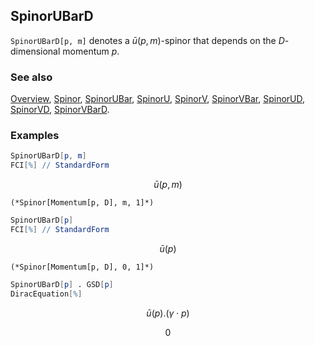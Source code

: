 ## SpinorUBarD

`SpinorUBarD[p, m]` denotes a $\bar{u}(p,m)$-spinor that depends on the $D$-dimensional momentum $p$.

### See also

[Overview](Extra/FeynCalc.md), [Spinor](Spinor.md), [SpinorUBar](SpinorUBar.md), [SpinorU](SpinorU.md), [SpinorV](SpinorV.md), [SpinorVBar](SpinorVBar.md), [SpinorUD](SpinorUD.md), [SpinorVD](SpinorVD.md), [SpinorVBarD](SpinorVBarD.md).

### Examples

```mathematica
SpinorUBarD[p, m]
FCI[%] // StandardForm
```

$$\bar{u}(p,m)$$

```
(*Spinor[Momentum[p, D], m, 1]*)
```

```mathematica
SpinorUBarD[p]
FCI[%] // StandardForm
```

$$\bar{u}(p)$$

```
(*Spinor[Momentum[p, D], 0, 1]*)
```

```mathematica
SpinorUBarD[p] . GSD[p]
DiracEquation[%]
```

$$\bar{u}(p).(\gamma \cdot p)$$

$$0$$

